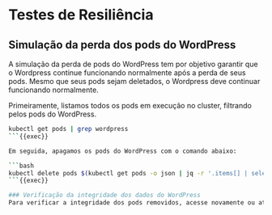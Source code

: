 # Testes de Resiliência
## Simulação da perda dos pods do WordPress
A simulação da perda de pods do WordPress tem por objetivo garantir que o Wordpress continue funcionando normalmente após a perda de seus pods.
Mesmo que seus pods sejam deletados, o Wordpress deve continuar funcionando normalmente.

Primeiramente, listamos todos os pods em execução no cluster, filtrando pelos pods do WordPress.

```bash
kubectl get pods | grep wordpress
```{{exec}}

Em seguida, apagamos os pods do WordPress com o comando abaixo:

```bash
kubectl delete pods $(kubectl get pods -o json | jq -r '.items[] | select(.metadata.name | test("wordpress-")).metadata.name')
```{{exec}}

### Verificação da integridade dos dados do WordPress
Para verificar a integridade dos pods removidos, acesse novamente ou atualize o site WordPress para verificar o comportamento.
